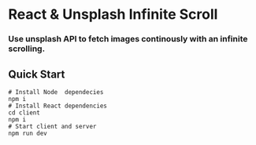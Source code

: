 # React & Unsplash Infinite Scroll

### Use unsplash API to fetch images continously with an infinite scrolling.

## Quick Start
```
# Install Node  dependecies
npm i
# Install React dependencies
cd client 
npm i
# Start client and server
npm run dev
```
